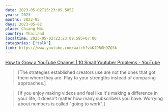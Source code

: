 ```yaml
---
date: 2023-05-02T15:23:09.585Z
years: 2023
months: 2023-05
days: 2023-05-02
place: Chiang Mai
country: Thailand
localtime: 2023-05-02T22:23:09.585+07:00
categories: ["talk"]
link: https://www.youtube.com/watch?v=KJDRGH9ZQ3k
---
```

[How to Grow a YouTube Channel | 10 Small Youtuber Problems - YouTube](https://www.youtube.com/watch?v=KJDRGH9ZQ3k)

> [The strategies established creators use are not the ones that got them where they are. Play to your strengths instead of comparing approaches.]

> [If you enjoy making videos and feel like it's making a difference in your life, it doesn't matter how many subscribers you have. Worrying about numbers is called "going to work".]

